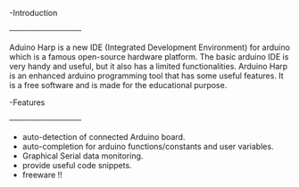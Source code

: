 -Introduction

─────────────

Aduino Harp is a new IDE (Integrated Development Environment) for arduino which is a famous open-source hardware platform.
The basic arduino IDE is very handy and useful, but it also has a limited functionalities.
Arduino Harp is an enhanced arduino programming tool  that has some useful features.
It is a free software and is made for the educational purpose.

-Features

─────────────

* auto-detection of connected Arduino board.
* auto-completion for arduino functions/constants and user variables.
* Graphical Serial data monitoring.
* provide useful code snippets.
* freeware !!
